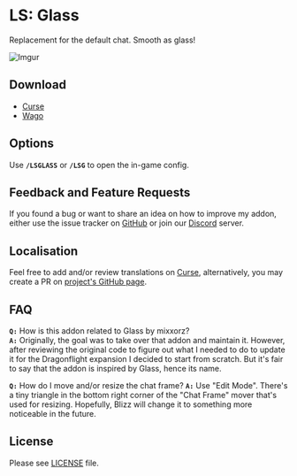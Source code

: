 # LS: Glass

Replacement for the default chat. Smooth as glass!

![Imgur](https://i.imgur.com/8lj13ch.gif)

## Download

- [Curse](https://www.curseforge.com/wow/addons/ls-glass)
- [Wago](https://addons.wago.io/addons/ls-glass)

## Options

Use **`/LSGLASS`** or **`/LSG`** to open the in-game config.

## Feedback and Feature Requests

If you found a bug or want to share an idea on how to improve my addon, either use the issue tracker on [GitHub](https://github.com/ls-/ls_Glass/issues) or join our [Discord](https://discord.gg/7QcJgQkDYD) server.

## Localisation

Feel free to add and/or review translations on [Curse](https://www.curseforge.com/wow/addons/ls-glass/localization), alternatively, you may create a PR on [project's GitHub page](https://github.com/ls-/ls_Glass/pulls).

## FAQ

**`Q:`** How is this addon related to Glass by mixxorz?  
**`A:`** Originally, the goal was to take over that addon and maintain it. However, after reviewing the original code to figure out what I needed to do to update it for the Dragonflight expansion I decided to start from scratch. But it's fair to say that the addon is inspired by Glass, hence its name.
  
**`Q:`** How do I move and/or resize the chat frame?
**`A:`** Use "Edit Mode". There's a tiny triangle in the bottom right corner of the "Chat Frame" mover that's used for resizing. Hopefully, Blizz will change it to something more noticeable in the future.

## License

Please see [LICENSE](https://github.com/ls-/ls_Glass/blob/master/LICENSE.txt) file.
